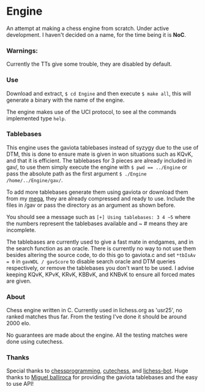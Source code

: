 # Engine

An attempt at making a chess engine from scratch. Under active development. I haven't decided on a name, for the time being it is **NoC**. 

### Warnings: 

Currently the TTs give some trouble, they are disabled by default.

### Use

Download and extract, `$ cd Engine` and then execute `$ make all`, this will generate a binary with the name of the engine.

The engine makes use of the UCI protocol, to see al the commands implemented type `help`.

### Tablebases

This engine uses the gaviota tablebases instead of syzygy due to the use of DTM, this is done to ensure mate is given in won situations such as KQvK, and that it is efficient. The tablebases for 3 pieces are already included in gav/, to use them simply execute the engine with `$ pwd == ../Engine` or pass the absolute path as the first argument `$ ./Engine /home/../Engine/gav/`.

To add more tablebases generate them using gaviota or download them from my [mega](https://mega.nz/#F!ieIyCASL!e6TIDQJuQSgjee8VlRwEMQ), they are already compressed and ready to use. Include the files in /gav or pass the directory as an argument as shown before.

You should see a message such as `[+] Using tablebases: 3 4 ~5` where the numbers represent the tablebases available and ~ # means they are incomplete.

The tablebases are currently used to give a fast mate in endgames, and in the search function as an oracle. There is currently no way to not use them besides altering the source code, to do this go to gaviota.c and set `*tbIsAv = 0` in `gavWDL / gavScore` to disable search oracle and DTM queries respectively, or remove the tablebases you don't want to be used. I advise keeping KQvK, KPvK, KRvK, KBBvK, and KNBvK to ensure all forced mates are given.

### About

Chess engine written in C. Currently used in lichess.org as 'usr25', no ranked matches thus far. From the testing I've done it should be around 2000 elo.

No guarantees are made about the engine. All the testing matches were done using cutechess.

### Thanks

Special thanks to [chessprogramming](https://www.chessprogramming.org/Main_Page), [cutechess](https://github.com/cutechess/cutechess), and [lichess-bot](https://github.com/careless25/lichess-bot). Huge thanks to [Miguel balliroca](https://sites.google.com/site/gaviotachessengine/Home/endgame-tablebases-1) for providing the gaviota tablebases and the easy to use API!